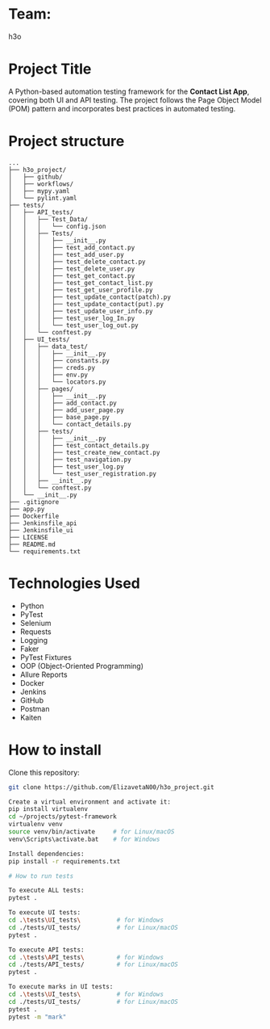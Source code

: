 # Team: 
h3o 

# Project Title
A Python-based automation testing framework for the **Contact List App**, covering both UI and API testing. The project follows the Page Object Model (POM) pattern and incorporates best practices in automated testing.

# Project structure
```
...
├── h3o_project/
│   ├── github/
│   ├── workflows/
│   ├── mypy.yaml
│   └── pylint.yaml
├── tests/
│   ├── API_tests/
│   │   ├── Test_Data/
│   │   │   └── config.json
│   │   ├── Tests/
│   │   │   ├── __init__.py
│   │   │   ├── test_add_contact.py
│   │   │   ├── test_add_user.py
│   │   │   ├── test_delete_contact.py
│   │   │   ├── test_delete_user.py
│   │   │   ├── test_get_contact.py
│   │   │   ├── test_get_contact_list.py
│   │   │   ├── test_get_user_profile.py
│   │   │   ├── test_update_contact(patch).py
│   │   │   ├── test_update_contact(put).py
│   │   │   ├── test_update_user_info.py
│   │   │   ├── test_user_log_In.py
│   │   │   └── test_user_log_out.py
│   │   └── conftest.py
│   ├── UI_tests/
│   │   ├── data_test/
│   │   │   ├── __init__.py
│   │   │   ├── constants.py
│   │   │   ├── creds.py
│   │   │   ├── env.py
│   │   │   └── locators.py
│   │   ├── pages/
│   │   │   ├── __init__.py
│   │   │   ├── add_contact.py
│   │   │   ├── add_user_page.py
│   │   │   ├── base_page.py
│   │   │   └── contact_details.py
│   │   ├── tests/
│   │   │   ├── __init__.py
│   │   │   ├── test_contact_details.py
│   │   │   ├── test_create_new_contact.py
│   │   │   ├── test_navigation.py
│   │   │   ├── test_user_log.py
│   │   │   └── test_user_registration.py
│   │   ├── __init__.py
│   │   └── conftest.py
│   └── __init__.py
├── .gitignore 
├── app.py
├── Dockerfile
├── Jenkinsfile_api
├── Jenkinsfile_ui
├── LICENSE 
├── README.md
└── requirements.txt
```

# Technologies Used
- Python
- PyTest
- Selenium
- Requests
- Logging
- Faker
- PyTest Fixtures
- OOP (Object-Oriented Programming)
- Allure Reports
- Docker
- Jenkins
- GitHub
- Postman
- Kaiten

# How to install
Clone this repository:

```bash
git clone https://github.com/ElizavetaN00/h3o_project.git

Create a virtual environment and activate it:
pip install virtualenv
cd ~/projects/pytest-framework
virtualenv venv
source venv/bin/activate     # for Linux/macOS
venv\Scripts\activate.bat    # for Windows

Install dependencies:
pip install -r requirements.txt

# How to run tests

To execute ALL tests:
pytest .

To execute UI tests:
cd .\tests\UI_tests\          # for Windows
cd ./tests/UI_tests/          # for Linux/macOS
pytest .

To execute API tests:
cd .\tests\API_tests\         # for Windows
cd ./tests/API_tests/         # for Linux/macOS
pytest .

To execute marks in UI tests:
cd .\tests\UI_tests\          # for Windows
cd ./tests/UI_tests/          # for Linux/macOS
pytest .
pytest -m "mark"
